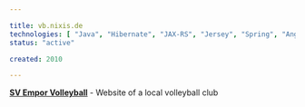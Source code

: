 ```yaml
---

title: vb.nixis.de
technologies: [ "Java", "Hibernate", "JAX-RS", "Jersey", "Spring", "AngularJS" ]
status: "active"

created: 2010

---
```



__[SV Empor Volleyball](https://vb.nixis.de)__ - Website of a local volleyball club